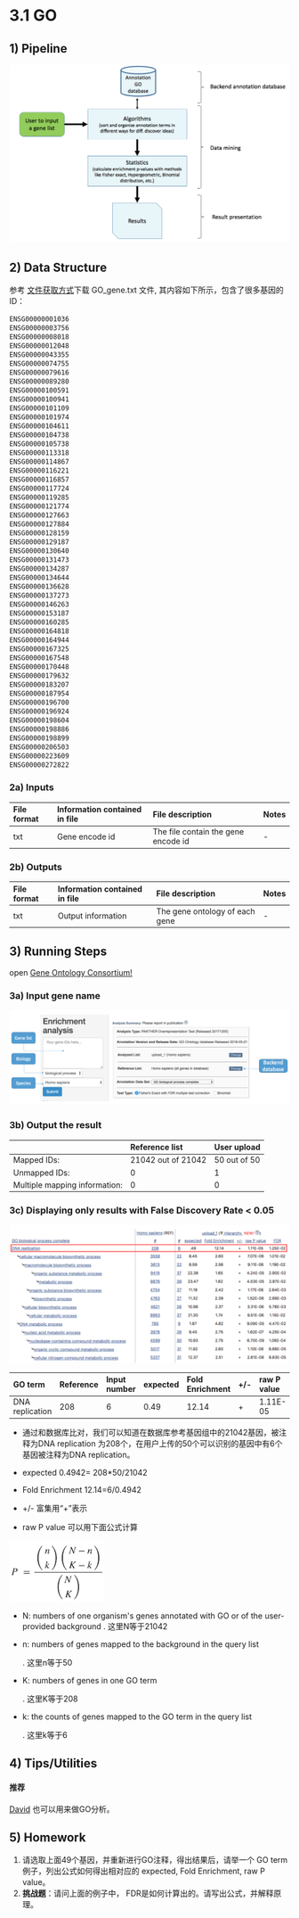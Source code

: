 # 3.1 GO

## 1\) Pipeline

![](../../.gitbook/assets/go1.png)

## 2\) Data Structure

参考 [文件获取方式](README.md#files)下载 GO\_gene.txt 文件, 其内容如下所示，包含了很多基因的ID：

```text
ENSG00000001036
ENSG00000003756
ENSG00000008018
ENSG00000012048
ENSG00000043355
ENSG00000074755
ENSG00000079616
ENSG00000089280
ENSG00000100591
ENSG00000100941
ENSG00000101109
ENSG00000101974
ENSG00000104611
ENSG00000104738
ENSG00000105738
ENSG00000113318
ENSG00000114867
ENSG00000116221
ENSG00000116857
ENSG00000117724
ENSG00000119285
ENSG00000121774
ENSG00000127663
ENSG00000127884
ENSG00000128159
ENSG00000129187
ENSG00000130640
ENSG00000131473
ENSG00000134287
ENSG00000134644
ENSG00000136628
ENSG00000137273
ENSG00000146263
ENSG00000153187
ENSG00000160285
ENSG00000164818
ENSG00000164944
ENSG00000167325
ENSG00000167548
ENSG00000170448
ENSG00000179632
ENSG00000183207
ENSG00000187954
ENSG00000196700
ENSG00000196924
ENSG00000198604
ENSG00000198886
ENSG00000198899
ENSG00000206503
ENSG00000223609
ENSG00000272822
```

### 2a\) **Inputs**

| **File format** | **Information contained in file** | **File description** | **Notes** |
| :--- | :--- | :--- | :--- |
| txt | Gene encode id | The file contain the gene encode id | - |

### 2b\) **Outputs**

| **File format** | **Information contained in file** | **File description** | **Notes** |
| :--- | :--- | :--- | :--- |
| txt | Output information | The gene ontology of each gene | - |

## 3\) Running Steps

open [Gene Ontology Consortium!](http://geneontology.org/page/go-enrichment-analysis)

### 3a\) **Input gene name**

![](../../.gitbook/assets/go_input1.png)

### 3b\) **Output the result**

|  | **Reference list** | **User upload** |
| :--- | :--- | :--- |
| Mapped IDs: | 21042 out of 21042 | 50 out of 50 |
| Unmapped IDs: | 0 | 1 |
| Multiple mapping information: | 0 | 0 |

### 3c\) Displaying only results with False Discovery Rate &lt; 0.05

![](../../.gitbook/assets/goout1.png)

| GO term | Reference | Input number | expected | Fold Enrichment | +/- | raw P value | FDR |
| :--- | :--- | :--- | :--- | :--- | :--- | :--- | :--- |
| DNA replication | 208 | 6 | 0.49 | 12.14 | + | 1.11E-05 | 1.25E-02 |

* 通过和数据库比对，我们可以知道在数据库参考基因组中的21042基因，被注释为DNA replication 为208个，在用户上传的50个可以识别的基因中有6个基因被注释为DNA replication。

* expected 0.4942= 208\*50/21042

* Fold Enrichment 12.14=6/0.4942

* +/- 富集用“+”表示

* raw P value 可以用下面公式计算

![](../../.gitbook/assets/goout2.png)

* N: numbers of one organism's genes annotated with GO or of the user-provided background . 这里N等于21042

* n: numbers of genes mapped to the background in the query list

  . 这里n等于50

* K: numbers of genes in one GO term

  . 这里K等于208

* k: the counts of genes mapped to the GO term in the query list

  . 这里k等于6

## 4\) Tips/Utilities

#### 推荐

[David](https://david.ncifcrf.gov/) 也可以用来做GO分析。

## 5\) Homework

1. 请选取上面49个基因，并重新进行GO注释，得出结果后，请举一个 GO term 例子，列出公式如何得出相对应的 expected, Fold Enrichment, raw P value。
2. **挑战题**：请问上面的例子中， FDR是如何计算出的。请写出公式，并解释原理。

